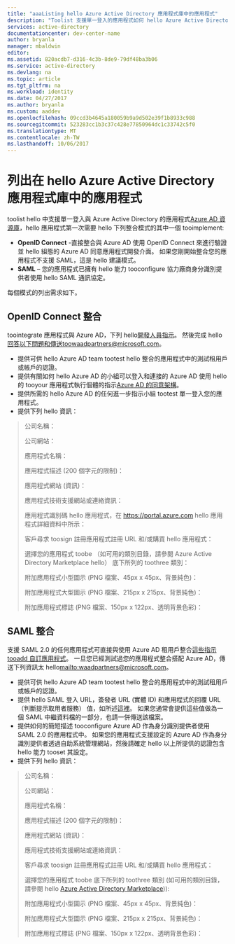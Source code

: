 ```yaml
---
title: "aaaListing hello Azure Active Directory 應用程式庫中的應用程式"
description: "Toolist 支援單一登入的應用程式如何 hello Azure Active Directory 庫 |Microsoft Azure"
services: active-directory
documentationcenter: dev-center-name
author: bryanla
manager: mbaldwin
editor: 
ms.assetid: 820acdb7-d316-4c3b-8de9-79df48ba3b06
ms.service: active-directory
ms.devlang: na
ms.topic: article
ms.tgt_pltfrm: na
ms.workload: identity
ms.date: 04/27/2017
ms.author: bryanla
ms.custom: aaddev
ms.openlocfilehash: 09ccd3b4645a180059b9a9d502e39f1b8933c988
ms.sourcegitcommit: 523283cc1b3c37c428e77850964dc1c33742c5f0
ms.translationtype: MT
ms.contentlocale: zh-TW
ms.lasthandoff: 10/06/2017
---
```

# <a name="listing-your-application-in-hello-azure-active-directory-application-gallery"></a>列出在 hello Azure Active Directory 應用程式庫中的應用程式
toolist hello 中支援單一登入與 Azure Active Directory 的應用程式[Azure AD 資源庫](https://azure.microsoft.com/marketplace/active-directory/all/)，hello 應用程式第一次需要 hello 下列整合模式的其中一個 tooimplement:

* **OpenID Connect** -直接整合與 Azure AD 使用 OpenID Connect 來進行驗證並 hello 組態的 Azure AD 同意應用程式開發介面。 如果您剛開始整合您的應用程式不支援 SAML，這是 hello 建議模式。
* **SAML** – 您的應用程式已擁有 hello 能力 tooconfigure 協力廠商身分識別提供者使用 hello SAML 通訊協定。

每個模式的列出需求如下。

## <a name="openid-connect-integration"></a>OpenID Connect 整合
toointegrate 應用程式與 Azure AD，下列 hello[開發人員指示](active-directory-authentication-scenarios.md)。 然後完成 hello 回答以下問題和傳送toowaadpartners@microsoft.com。

* 提供可供 hello Azure AD team tootest hello 整合的應用程式中的測試租用戶或帳戶的認證。  
* 提供有關如何 hello Azure AD 的小組可以登入和連接的 Azure AD 使用 hello 的 tooyour 應用程式執行個體的指示[Azure AD 的同意架構](active-directory-integrating-applications.md#overview-of-the-consent-framework)。 
* 提供所需的 hello Azure AD 的任何進一步指示小組 tootest 單一登入您的應用程式。 
* 提供下列 hello 資訊：

> 公司名稱：
> 
> 公司網站：
> 
> 應用程式名稱：
> 
> 應用程式描述 (200 個字元的限制)：
> 
> 應用程式網站 (資訊)：
> 
> 應用程式技術支援網站或連絡資訊：
> 
> 應用程式識別碼 hello 應用程式，在 https://portal.azure.com hello 應用程式詳細資料中所示：
> 
> 客戶尋求 toosign 註冊應用程式註冊 URL 和/或購買 hello 應用程式：
> 
> 選擇您的應用程式 toobe （如可用的類別目錄，請參閱 Azure Active Directory Marketplace hello） 底下所列的 toothree 類別：
> 
> 附加應用程式小型圖示 (PNG 檔案、45px x 45px、背景純色)：
> 
> 附加應用程式大型圖示 (PNG 檔案、215px x 215px、背景純色)：
> 
> 附加應用程式標誌 (PNG 檔案、150px x 122px、透明背景色彩)：
> 
> 

## <a name="saml-integration"></a>SAML 整合
支援 SAML 2.0 的任何應用程式可直接與使用 Azure AD 租用戶整合[這些指示 tooadd 自訂應用程式](../active-directory-saas-custom-apps.md)。 一旦您已經測試過您的應用程式整合搭配 Azure AD，傳送下列資訊太 hello<mailto:waadpartners@microsoft.com>。

* 提供可供 hello Azure AD team tootest hello 整合的應用程式中的測試租用戶或帳戶的認證。  
* 提供 hello SAML 登入 URL，簽發者 URL (實體 ID) 和應用程式的回覆 URL （判斷提示取用者服務） 值，如所述[這裡](../active-directory-saas-custom-apps.md)。 如果您通常會提供這些值做為一個 SAML 中繼資料檔的一部分，也請一併傳送該檔案。
* 提供如何的簡短描述 tooconfigure Azure AD 作為身分識別提供者使用 SAML 2.0 的應用程式中。 如果您的應用程式支援設定的 Azure AD 作為身分識別提供者透過自助系統管理網站，然後請確定 hello 以上所提供的認證包含 hello 能力 tooset 其設定。
* 提供下列 hello 資訊：

> 公司名稱：
> 
> 公司網站：
> 
> 應用程式名稱：
> 
> 應用程式描述 (200 個字元的限制)：
> 
> 應用程式網站 (資訊)：
> 
> 應用程式技術支援網站或連絡資訊：
> 
> 客戶尋求 toosign 註冊應用程式註冊 URL 和/或購買 hello 應用程式：
> 
> 選擇您的應用程式 toobe 底下所列的 toothree 類別 (如可用的類別目錄，請參閱 hello [Azure Active Directory Marketplace](https://azure.microsoft.com/marketplace/active-directory/))):
> 
> 附加應用程式小型圖示 (PNG 檔案、45px x 45px、背景純色)：
> 
> 附加應用程式大型圖示 (PNG 檔案、215px x 215px、背景純色)：
> 
> 附加應用程式標誌 (PNG 檔案、150px x 122px、透明背景色彩)：
> 
> 

